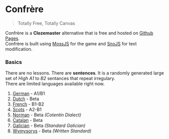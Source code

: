 # Confrère

> Totally Free, Totally Canvas

Confrère is a __Clozemaster__ alternative that is free and hosted on [Github Pages](https://guyotjs.github.io/confrere).<br/>
Confrère is built using [MossJS](https://github.com/classicMC-Studios/mossjs) for the game and [SnoJS](https://snojs.github.io/) for text modification.

### Basics

There are no lessons. There are __sentences__. It is a randomly generated large set of _High A1_ to _B2_ sentances that repeat irregulary.<br/>
There are limited languages available right now.

1. [German](https://guyotjs.github.io/confrere/german/index.html) - A1/B1
2. [Dutch](https://guyotjs.github.io/confrere/dutch/index.html) - Beta
3. [French](https://guyotjs.github.io/confrere/french/index.html) - B1-B2
4. [Scots](https://guyotjs.github.io/confrere/scots/index.html) - A2-B1
5. [Norman](https://guyotjs.github.io/confrere/normaund/index.html) - Beta _(Cotentin Dialect)_
6. [Catalan](https://guyotjs.github.io/confrere/catalan/index.html) - Beta
7. [Galician](https://guyotjs.github.io/confrere/galician/index.html) - Beta _(Standard Galician)_
8. [Wymysorys](https://guyotjs.github.io/confrere/wymysorys/index.html) - Beta _(Written Standard)_
